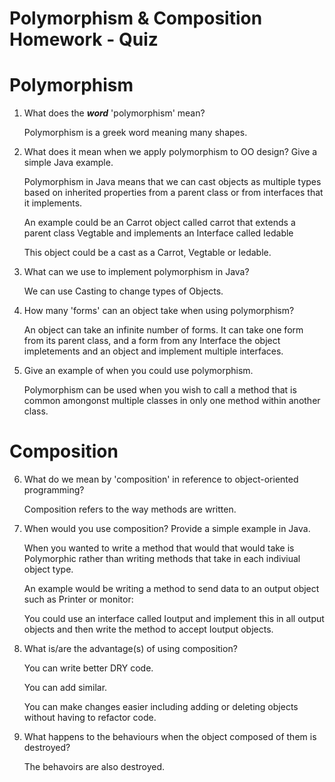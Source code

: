 # Polymorphism & Composition Homework - Quiz

# Polymorphism

1. What does the ___word___ 'polymorphism' mean?

   Polymorphism is a greek word meaning many shapes.

2. What does it mean when we apply polymorphism to OO design? Give a simple Java example.

   Polymorphism in Java means that we can cast objects as multiple types based on inherited properties from a parent class or from interfaces that it implements.
   
   An example could be an Carrot object called carrot that extends a parent class Vegtable and implements an Interface called Iedable

   This object could be a cast as a Carrot, Vegtable or Iedable.

3. What can we use to implement polymorphism in Java?

   We can use Casting to change types of Objects.

4. How many 'forms' can an object take when using polymorphism?

   An object can take an infinite number of forms. It can take one form from its parent class, and a form from any Interface the object impletements and an object and implement multiple interfaces.

5. Give an example of when you could use polymorphism.

   Polymorphism can be used when you wish to call a method that is common amongonst multiple classes in only one method within another class.



# Composition

6. What do we mean by 'composition' in reference to object-oriented programming?

   Composition refers to the way methods are written. 

7. When would you use composition? Provide a simple example in Java.

   When you wanted to write a method that would that would take is Polymorphic rather than writing methods that take in each indiviual object type.

   An example would be writing a method to send data to an output object such as Printer or monitor:

   You could use an interface called Ioutput and implement this in all output objects and then write the method to accept Ioutput objects. 

8. What is/are the advantage(s) of using composition?

   You can write better DRY code.

   You can add similar.

   You can make changes easier including adding or deleting objects without having to refactor code.

9. What happens to the behaviours when the object composed of them is destroyed?

   The behavoirs are also destroyed.
